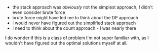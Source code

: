 * the stack approach was *obviously* not the simplest approach, I didn't even consider brute force
* brute force might have led me to think about the DP approach
* I would never have figured out the simplified stack approach
* I need to think about the count approach - I was nearly there

I do wonder if this is a class of problem I'm not super familiar with, as I wouldn't have figured out the optimal solutions myself at all.

